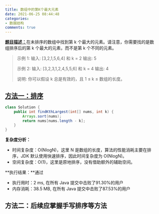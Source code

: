 ```yaml
---
title: 数组中的第K个最大元素
date: 2021-06-25 08:44:48
categories:
- 数据结构
comments: true
---
```


[**题目描述：**](https://leetcode-cn.com/problems/kth-largest-element-in-an-array/)在未排序的数组中找到第 k 个最大的元素。请注意，你需要找的是数组排序后的第 k 个最大的元素，而不是第 k 个不同的元素。

<!-- more -->

> 示例 1:
> 输入: [3,2,1,5,6,4] 和 k = 2
> 输出: 5
>
> 示例 2:
> 输入: [3,2,3,1,2,4,5,5,6] 和 k = 4
> 输出: 4
>
> 说明:
> 你可以假设 k 总是有效的，且 1 ≤ k ≤ 数组的长度。



## [方法一：排序](https://leetcode-cn.com/problems/kth-largest-element-in-an-array/solution/partitionfen-er-zhi-zhi-you-xian-dui-lie-java-dai-/)

```java
class Solution {
    public int findKthLargest(int[] nums, int k) {
        Arrays.sort(nums);
        return nums[nums.length - k];
    }
}
```

**复杂度分析：**

- 时间复杂度：O(NlogN)，这里 N 是数组的长度，算法的性能消耗主要在排序，JDK 默认使用快速排序，因此时间复杂度为 O(NlogN)。
- 空间复杂度：O(1)，这里是原地排序，没有借助额外的辅助空间。

**执行结果：**通过

- 执行用时：2 ms, 在所有 Java 提交中击败了91.30%的用户
- 内存消耗：38.5 MB, 在所有 Java 提交中击败了87.53%的用户



## 方法二：后续应掌握手写排序等方法